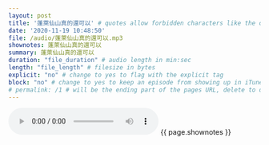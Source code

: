 ```yaml
---
layout: post
title: '蓬萊仙山真的還可以' # quotes allow forbidden characters like the colon
date: '2020-11-19 10:48:50'
file: /audio/蓬萊仙山真的還可以.mp3
shownotes: 蓬萊仙山真的還可以
summary: 蓬萊仙山真的還可以
duration: "file_duration" # audio length in min:sec
length: "file_length" # filesize in bytes
explicit: "no" # change to yes to flag with the explicit tag
block: "no" # change to yes to keep an episode from showing up in iTunes
# permalink: /1 # will be the ending part of the pages URL, delete to default to the title
---
```


<audio controls>
<source src="{{site.url}}{{site.baseurl}}{{ page.file }}" type="audio/x-mp3">
Your browser does not support the audio element.
</audio>
{{ page.shownotes }}
